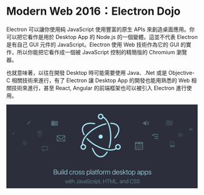 # Modern Web 2016：Electron Dojo

Electron 可以讓你使用純 JavaScript 使用豐富的原生 APIs 來創造桌面應用。你可以把它看作是用於 Desktop App 的 Node.js 的一個變體。這並不代表 Electron 是有自己 GUI 元件的 JavaScript。Electron 使用 Web 技術作為它的 GUI 的實作，所以你能把它看作成一個被 JavaScript 控制的精簡版的 Chromium 瀏覽器。

也就意味著，以往在開發 Desktop 時可能需要使用 Java、.Net 或是 Objective-C 相關技術來進行，有了 Electron 讓 Desktop App 的開發也能用熟悉的 Web 相關技術來進行，甚至 React, Angular 的前端框架也可以被引入 Electron 進行使用。

![](assets/README-fcb43.png)

